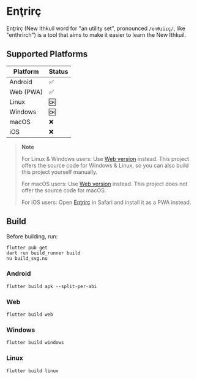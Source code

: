 # Enţrirç

Enţrirç (New Ithkuil word for "an utility set", pronounced `/enθɾiɾç/`, like
"enthrirch") is a tool that aims to make it easier to learn the New Ithkuil.

## Supported Platforms

| Platform | Status |
| -------- | ------ |
| Android  | ✅     |
| Web (PWA) | ✅     |
| Linux    | 🆗     |
| Windows  | 🆗     |
| macOS    | ❌     |
| iOS      | ❌     |

> **Note**
>
> For Linux & Windows users: Use [Web version](https://yuorb.github.io/enthrirch/) instead. This project offers the source code for Windows & Linux, so you can also build this project yourself manually.
>
> For macOS users: Use [Web version](https://yuorb.github.io/enthrirch/) instead. This project does not offer the source code for macOS.
>
> For iOS users: Open [Enţrirç](https://yuorb.github.io/enthrirch/) in Safari
> and install it as a PWA instead.

## Build

Before building, run:

```command
flutter pub get
dart run build_runner build
nu build_svg.nu
```

### Android

```command
flutter build apk --split-per-abi
```

### Web

```command
flutter build web
```

### Windows

```command
flutter build windows
```

### Linux

```command
flutter build linux
```
